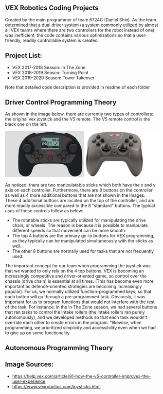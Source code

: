 ## VEX Robotics Coding Projects

Created by the main programmer of team 6724C (Daniel Shin). As the team determined that a dual driver system (a system commonly utilized by almost all VEX teams where there are two controllers for the robot instead of one) was inefficient, the code contains various optimizations so that a user-friendly, readily controllable system is created.

## Project List:
* VEX 2017-2018 Season: In The Zone
* VEX 2018-2019 Season: Turning Point
* VEX 2019-2020 Season: Tower Takeover

Note that detailed code description is provided in readme of each folder

## Driver Control Programming Theory

As shown in the image below, there are currently two types of controllers: the original vex joystick and the V5 remote. The V5 remote control is the black one on the left.

![1](assets/joysticks.png)

As noticed, there are two manipulatable sticks which both have the x and y axis on each controller. Furthermore, there are 8 buttons on the controller as well as 4 more additional buttons that are not shown in the images. These 4 additional buttons are located on the top of the controller, and are more readily accessible compared to the 8 "standard" buttons. The typical uses of these controls follow as below:

* The rotatable sticks are typically utilized for manipulating the drive chain, or wheels. The reason is because it is possible to manipulate different speeds so that movement can be more smooth.
* The top 4 buttons are the primary go-to buttons for VEX programming, as they typically can be manipulated simultaneously with the sticks as well.
* The other 8 buttons are normally used for tasks that are not frequently used.

The important concept for our team when programming the joystick was that we wanted to only rely on the 4 top buttons. VEX is becoming an increasingly competitive and driver-oriented game, so control over the chassis (drive chain) is essential at all times. (This has become even more important as defence-oriented strategies are becoming increasingly popular). For us, we normally utilized function-programmed keys, so that each button will go through a pre-programmed task. Obviously, it was important for us to program functions that would not interfere with the rest of the task. For instance, in the In The Zone season, we had several buttons that ran tasks to control the intake rollers (the intake rollers ran purely autonomously), and we developed methods so that each task wouldn't override each other to create errors in the program. 
*likewise, when programming, we prioritized simplicity and accessibility even when we had to give up on some functionality.

## Autonomous Programming Theory

## Image Sources:
* https://help.vex.com/article/91-how-the-v5-controller-improves-the-user-experience
* https://www.vexrobotics.com/joysticks.html
